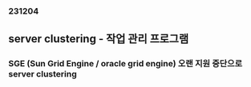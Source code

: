 ### 231204
## server clustering - 작업 관리 프로그램
### SGE (Sun Grid Engine / oracle grid engine) 오랜 지원 중단으로 server clustering
### <br/><br/><br/>


